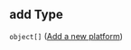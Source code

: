 ## add Type

`object[]` ([Add a new platform](generic-properties-platform-properties-add-platform-add-a-new-platform.md))
